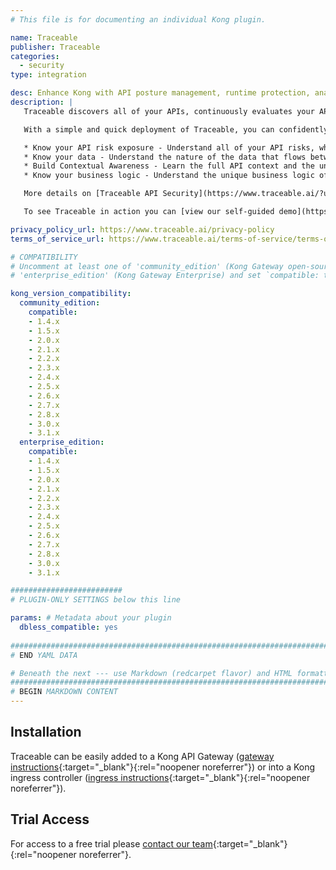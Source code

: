 ```yaml
---
# This file is for documenting an individual Kong plugin.

name: Traceable
publisher: Traceable
categories:
  - security
type: integration

desc: Enhance Kong with API posture management, runtime protection, analytics, and testing.
description: |
   Traceable discovers all of your APIs, continuously evaluates your API risk posture, tests your APIs for vulnerabilities as part of your SDLC, stops API attacks that lead to incidents such as data exfiltration, and provides API analytics for threat hunting, root cause analysis, fraud detection, and forensic research. 

   With a simple and quick deployment of Traceable, you can confidently discover, test, and secure all of your APIs, then easily scale to meet the ongoing needs of your organization.

   * Know your API risk exposure - Understand all of your API risks, where vulnerabilities are hiding, and where they might be out of compliance. Learn about all changes to your APIs and the potential risk imposed.
   * Know your data - Understand the nature of the data that flows between your microservices. Track changes that may impact customers or business-sensitive data, and know where sensitive data is potentially at risk.
   * Build Contextual Awareness - Learn the full API context and the unique behavior of your APIs, including user activity, API activity, data flow, and code execution. This allows you to quickly identify the right call patterns and attack patterns so you can immediately find and remediate API threats.
   * Know your business logic - Understand the unique business logic of all of your APIs and immediately detect known and unknown attacks, such as the OWASP web and API top 10, API fraud, API abuse, authentication and authorization vulnerabilities, and more.

   More details on [Traceable API Security](https://www.traceable.ai/?utm_medium=partner&utm_source=kong_hub){:target="_blank"}{:rel="noopener noreferrer"}

   To see Traceable in action you can [view our self-guided demo](https://t7e.ai/sgdemo-full?utm_medium=partner&utm_source=kong_hub&utm_campaign=sgd_Tr){:target="_blank"}{:rel="noopener noreferrer"} or [request a demo](https://www.traceable.ai/request-a-demo?utm_medium=partner&utm_source=kong_hub){:target="_blank"}{:rel="noopener noreferrer"}

privacy_policy_url: https://www.traceable.ai/privacy-policy
terms_of_service_url: https://www.traceable.ai/terms-of-service/terms-of-service

# COMPATIBILITY
# Uncomment at least one of 'community_edition' (Kong Gateway open-source) or
# 'enterprise_edition' (Kong Gateway Enterprise) and set `compatible: true`.

kong_version_compatibility:
  community_edition:
    compatible:
    - 1.4.x
    - 1.5.x
    - 2.0.x
    - 2.1.x
    - 2.2.x
    - 2.3.x
    - 2.4.x
    - 2.5.x
    - 2.6.x
    - 2.7.x
    - 2.8.x
    - 3.0.x
    - 3.1.x
  enterprise_edition:
    compatible:
    - 1.4.x
    - 1.5.x
    - 2.0.x
    - 2.1.x
    - 2.2.x
    - 2.3.x
    - 2.4.x
    - 2.5.x
    - 2.6.x
    - 2.7.x
    - 2.8.x
    - 3.0.x
    - 3.1.x

#########################
# PLUGIN-ONLY SETTINGS below this line

params: # Metadata about your plugin
  dbless_compatible: yes
 
###############################################################################
# END YAML DATA

# Beneath the next --- use Markdown (redcarpet flavor) and HTML formatting only.
###############################################################################
# BEGIN MARKDOWN CONTENT
---
```


## Installation

Traceable can be easily added to a Kong API Gateway ([gateway instructions](https://docs.traceable.ai/docs/kong){:target="_blank"}{:rel="noopener noreferrer"}) or into a Kong ingress controller ([ingress instructions](https://docs.traceable.ai/docs/kong-ingress-controller){:target="_blank"}{:rel="noopener noreferrer"}). 

## Trial Access

For access to a free trial please [contact our team](https://www.traceable.ai/Book-Meeting?utm_medium=partner&utm_source=kong_hub){:target="_blank"}{:rel="noopener noreferrer"}.